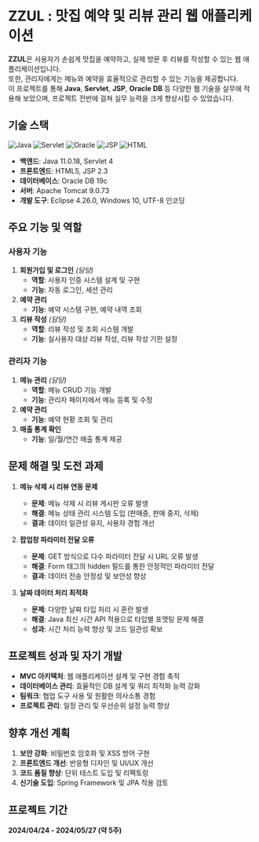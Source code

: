 # ZZUL : 맛집 예약 및 리뷰 관리 웹 애플리케이션

**ZZUL**은 사용자가 손쉽게 맛집을 예약하고, 실제 방문 후 리뷰를 작성할 수 있는 웹 애플리케이션입니다.<br>
또한, 관리자에게는 메뉴와 예약을 효율적으로 관리할 수 있는 기능을 제공합니다.<br>
이 프로젝트를 통해 **Java**, **Servlet**, **JSP**, **Oracle DB** 등 다양한 웹 기술을 실무에 적용해 보았으며, 프로젝트 전반에 걸쳐 실무 능력을 크게 향상시킬 수 있었습니다.

## 기술 스택

<div>
    <img src="https://img.shields.io/badge/Java-11.0.18-red.svg" alt="Java">
    <img src="https://img.shields.io/badge/Servlet-4-yellow.svg" alt="Servlet">
    <img src="https://img.shields.io/badge/Oracle-19c-green.svg" alt="Oracle">  
    <img src="https://img.shields.io/badge/JSP-2.3-blue.svg" alt="JSP">
    <img src="https://img.shields.io/badge/HTML5-gray.svg" alt="HTML">
</div>

- **백엔드**: Java 11.0.18, Servlet 4
- **프론트엔드**: HTML5, JSP 2.3
- **데이터베이스**: Oracle DB 19c
- **서버**: Apache Tomcat 9.0.73
- **개발 도구**: Eclipse 4.26.0, Windows 10, UTF-8 인코딩

## 주요 기능 및 역할

### 사용자 기능
1. **회원가입 및 로그인** *(담당)*
   - **역할**: 사용자 인증 시스템 설계 및 구현
   - **기능**: 자동 로그인, 세션 관리
2. **예약 관리**
   - **기능**: 예약 시스템 구현, 예약 내역 조회
3. **리뷰 작성** *(담당)*
   - **역할**: 리뷰 작성 및 조회 시스템 개발
   - **기능**: 실사용자 대상 리뷰 작성, 리뷰 작성 기한 설정

### 관리자 기능
1. **메뉴 관리** *(담당)*
   - **역할**: 메뉴 CRUD 기능 개발
   - **기능**: 관리자 페이지에서 메뉴 등록 및 수정
2. **예약 관리**
   - **기능**: 예약 현황 조회 및 관리
3. **매출 통계 확인**
   - **기능**: 일/월/연간 매출 통계 제공

## 문제 해결 및 도전 과제

1. **메뉴 삭제 시 리뷰 연동 문제**
   - **문제**: 메뉴 삭제 시 리뷰 게시판 오류 발생
   - **해결**: 메뉴 상태 관리 시스템 도입 (판매중, 판매 중지, 삭제)
   - **결과**: 데이터 일관성 유지, 사용자 경험 개선

2. **팝업창 파라미터 전달 오류**
   - **문제**: GET 방식으로 다수 파라미터 전달 시 URL 오류 발생
   - **해결**: Form 태그의 hidden 필드를 통한 안정적인 파라미터 전달
   - **결과**: 데이터 전송 안정성 및 보안성 향상

3. **날짜 데이터 처리 최적화**
   - **문제**: 다양한 날짜 타입 처리 시 혼란 발생
   - **해결**: Java 최신 시간 API 적용으로 타입별 포맷팅 문제 해결
   - **성과**: 시간 처리 능력 향상 및 코드 일관성 확보

## 프로젝트 성과 및 자기 개발

- **MVC 아키텍처**: 웹 애플리케이션 설계 및 구현 경험 축적
- **데이터베이스 관리**: 효율적인 DB 설계 및 쿼리 최적화 능력 강화
- **팀워크**: 협업 도구 사용 및 원활한 의사소통 경험
- **프로젝트 관리**: 일정 관리 및 우선순위 설정 능력 향상

## 향후 개선 계획

1. **보안 강화**: 비밀번호 암호화 및 XSS 방어 구현
2. **프론트엔드 개선**: 반응형 디자인 및 UI/UX 개선
3. **코드 품질 향상**: 단위 테스트 도입 및 리팩토링
4. **신기술 도입**: Spring Framework 및 JPA 적용 검토

## 프로젝트 기간
**2024/04/24 - 2024/05/27 (약 5주)**
